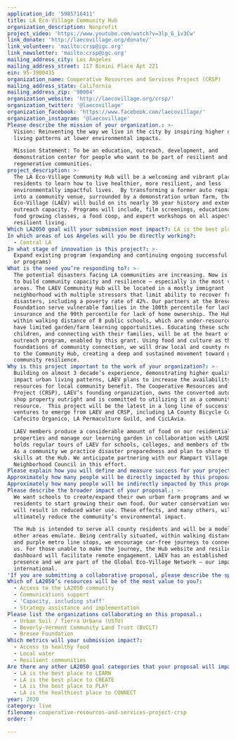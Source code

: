 ```yaml
---
application_id: '5985716411'
title: LA Eco-Village Community Hub
organization_description: Nonprofit
project_video: 'https://www.youtube.com/watch?v=3lp_G_1v3Cw'
link_donate: 'http://laecovillage.org/donate/'
link_volunteer: 'mailto:crsp@igc.org'
link_newsletter: 'mailto:crsp@igc.org'
mailing_address_city: Los Angeles
mailing_address_street: 117 Bimini Place Apt 221
ein: 95-3900435
organization_name: Cooperative Resources and Services Project (CRSP)
mailing_address_state: California
mailing_address_zip: '90004'
organization_website: 'http://laecovillage.org/crsp/'
organization_twitter: '@laecovillage'
organization_facebook: 'https://www.facebook.com/laecovillage/'
organization_instagram: '@laecovillage'
Please describe the mission of your organization.: >-
  Vision: Reinventing the way we live in the city by inspiring higher quality
  living patterns at lower environmental impacts.

  Mission Statement: To be an education, outreach, development, and
  demonstration center for people who want to be part of resilient and
  regenerative communities.
project_description: >-
  The LA Eco-Village Community Hub will be a welcoming and vibrant place for LA
  residents to learn how to live healthier, more resilient, and less
  environmentally impactful lives.  By transforming a former auto repair shop
  into a community venue, surrounded by a demonstration urban farm, the LA
  Eco-Village (LAEV) will build on its nearly 30 year history and extend its
  outreach capacity. Programs will include, film screenings, educational tours,
  food growing classes, a food coop, and expert workshops on all aspects of
  resilient living.
Which LA2050 goal will your submission most impact?: LA is the best place to LIVE
In which areas of Los Angeles will you be directly working?:
  - Central LA
In what stage of innovation is this project?: >-
  Expand existing program (expanding and continuing ongoing successful projects
  or programs)
What is the need you’re responding to?: >-
  The potential disasters facing LA communities are increasing. Now is the time
  to build community capacity and resilience – especially in the most vulnerable
  areas. The LAEV Community Hub will be located in a mostly immigrant
  neighborhood with multiple stressors that limit ability to recover from
  disasters, including a poverty rate of 42%. Our partners at the Bresee
  Foundation serve vulnerable families in the 100th percentile for lack of
  insurance and the 99th percentile for lack of home ownership. The Hub will be
  within walking distance of 8 public schools, which are under-resourced and
  have limited garden/farm learning opportunities. Educating these school
  children, and connecting with their families, will be at the heart of the
  outreach program, enabled by this grant. Using food and culture as the
  foundations of community connection, we will draw local and county residents
  to the Community Hub, creating a deep and sustained movement toward greater
  community resilience.
Why is this project important to the work of your organization?: >-
  Building on almost 3 decade’s experience, demonstrating higher quality, lower
  impact urban living patterns, LAEV plans to increase the availability of its
  resources for local community benefit. The Cooperative Resources and Services
  Project (CRSP), LAEV’s founding organization, owns the converted auto-repair
  shop property outright and is committed to utilizing it as a community
  resource.  This project will be the latest in a long line of successful
  ventures to emerge from LAEV and CRSP, including LA County Bicycle Coalition,
  Cafecito Organico, LA Permaculture Guild, and CicLAvia.

  LAEV members produce a considerable amount of food on our residential
  properties and manage our learning garden in collaboration with LAUSD. CRSP
  holds regular tours of LAEV for schools, colleges, and members of the public.
  As a community we practice disaster preparedness and plan to share these
  skills at the Hub. We anticipate partnering with our Rampart Village
  Neighborhood Council in this effort.
Please explain how you will define and measure success for your project.: "In the short term we aim to maximize opportunities for community contact and knowledge sharing in our local area. We will track our progress with the following metrics (annual targets in brackets):  \n•\tSchool student attendance of developmentally appropriate educational tours – K-12 and urban farming classes (2000)\n•\tNumber of free public talks by experts on resilience provided - with accommodation of languages other than English (25)\n•\tAttendance of free public talks on resilience (1000)\n•\tWebsite and social media posts, referencing resilience, access to fresh food, and water conservation\n•\tOnline resilience dashboard hits\n\nAdditional metrics are:\n•\tUrban farm food production\n•\tOrganic waste from food consumed and produced on-site\n•\tOn-site compost production\n•\tFood coop produce at the Hub\n•\tWater use reduction from conservation and advanced urban farming methods\n\nA survey of the community will be conducted with questions on whether residents feel more prepared to handle a large-scale disaster as a result of what they have learned at the Hub.\nWe want to see concrete steps taken by local residents to increase resilience for the long term. This could include organizing and developing disaster preparedness plans, creating new community farms, accessing and expanding the food coop, or investing in community solar and greywater systems. Above all we want to increase social cohesion and we want the Hub to be widely seen as the essential focal point for community resilience, over the long term."
Approximately how many people will be directly impacted by this proposal?: '3000'
Approximately how many people will be indirectly impacted by this proposal?: '15000'
Please describe the broader impact of your proposal.: >-
  We want schools to create/expand their own urban farm programs and we want
  residents to start growing their own food. Our water conservation workshops
  will result in reduced water use. These effects, and many others, will
  ultimately reduce the community’s environmental impact.

  The Hub is intended to serve all county residents and will be a model for
  other areas emulate. Being centrally situated, within walking distance of red
  and purple metro line stops, we encourage car-free journeys to connect with
  us. For those unable to make the journey, the Hub website and resilience
  dashboard will facilitate remote engagement. LAEV has an established online
  presence and we are part of the Global Eco-Village Network – our impact is
  international.
'If you are submitting a collaborative proposal, please describe the specific role of partner organizations in the project.': "LAEV has many on-going community partnerships. This project will build on existing relationships with the following:\n•\tUrban Soil/Tierra Urbana: The cooperative of LAEV residents will collaborate through educational tours, public talks, gardening workshops, and farm volunteering. \n•\tBeverly-Vermont Community Land Trust: The land trust will ensure the demonstration farm is a compliment to the Bimini Place Learning Garden, which it oversees.\n•\tBresee Foundation: Our partners at this vital local youth center will develop opportunities for children and young people to engage with the Hub, including liaising with local schools, such as Virgil Middle School and Central City Value.\n"
Which of LA2050’s resources will be of the most value to you?:
  - Access to the LA2050 community
  - Communications support
  - 'Capacity, including staff'
  - Strategy assistance and implementation
Please list the organizations collaborating on this proposal.:
  - Urban Soil / Tierra Urbana (USTU)
  - Beverly-Vermont Community Land Trust (BVCLT)
  - Bresee Foundation
Which metrics will your submission impact?:
  - Access to healthy food
  - Local water
  - Resilient communities
Are there any other LA2050 goal categories that your proposal will impact?:
  - LA is the best place to LEARN
  - LA is the best place to CREATE
  - LA is the best place to PLAY
  - LA is the healthiest place to CONNECT
year: 2020
category: live
filename: cooperative-resources-and-services-project-crsp
order: 7

---
```

